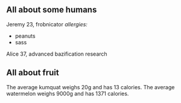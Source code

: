 ## All about some humans
Jeremy 23, frobnicator
*allergies:*
- peanuts
- sass

Alice 37, advanced bazification research

## All about fruit
The average kumquat weighs 20g and has 13 calories.
The average watermelon weighs 9000g and has 1371 calories.
